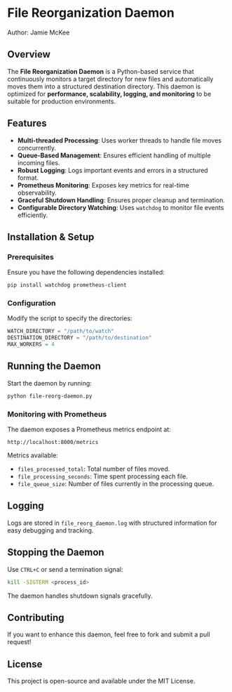 # File Reorganization Daemon

Author: Jamie McKee

## Overview
The **File Reorganization Daemon** is a Python-based service that continuously monitors a target directory for new files and automatically moves them into a structured destination directory. This daemon is optimized for **performance, scalability, logging, and monitoring** to be suitable for production environments.

## Features
- **Multi-threaded Processing**: Uses worker threads to handle file moves concurrently.
- **Queue-Based Management**: Ensures efficient handling of multiple incoming files.
- **Robust Logging**: Logs important events and errors in a structured format.
- **Prometheus Monitoring**: Exposes key metrics for real-time observability.
- **Graceful Shutdown Handling**: Ensures proper cleanup and termination.
- **Configurable Directory Watching**: Uses `watchdog` to monitor file events efficiently.

## Installation & Setup
### Prerequisites
Ensure you have the following dependencies installed:
```bash
pip install watchdog prometheus-client
```

### Configuration
Modify the script to specify the directories:
```python
WATCH_DIRECTORY = "/path/to/watch"
DESTINATION_DIRECTORY = "/path/to/destination"
MAX_WORKERS = 4
```

## Running the Daemon
Start the daemon by running:
```bash
python file-reorg-daemon.py
```

### Monitoring with Prometheus
The daemon exposes a Prometheus metrics endpoint at:
```
http://localhost:8000/metrics
```
Metrics available:
- `files_processed_total`: Total number of files moved.
- `file_processing_seconds`: Time spent processing each file.
- `file_queue_size`: Number of files currently in the processing queue.

## Logging
Logs are stored in `file_reorg_daemon.log` with structured information for easy debugging and tracking.

## Stopping the Daemon
Use `CTRL+C` or send a termination signal:
```bash
kill -SIGTERM <process_id>
```
The daemon handles shutdown signals gracefully.

## Contributing
If you want to enhance this daemon, feel free to fork and submit a pull request!

## License
This project is open-source and available under the MIT License.

